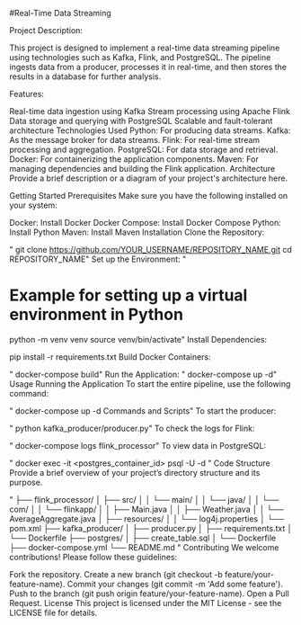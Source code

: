#Real-Time Data Streaming

Project Description:

This project is designed to implement a real-time data streaming pipeline using technologies such as Kafka, Flink, and PostgreSQL. The pipeline ingests data from a producer, processes it in real-time, and then stores the results in a database for further analysis.

Features:

Real-time data ingestion using Kafka
Stream processing using Apache Flink
Data storage and querying with PostgreSQL
Scalable and fault-tolerant architecture
Technologies Used
Python: For producing data streams.
Kafka: As the message broker for data streams.
Flink: For real-time stream processing and aggregation.
PostgreSQL: For data storage and retrieval.
Docker: For containerizing the application components.
Maven: For managing dependencies and building the Flink application.
Architecture
Provide a brief description or a diagram of your project's architecture here.


Getting Started
Prerequisites
Make sure you have the following installed on your system:

Docker: Install Docker
Docker Compose: Install Docker Compose
Python: Install Python
Maven: Install Maven
Installation
Clone the Repository:

"
git clone https://github.com/YOUR_USERNAME/REPOSITORY_NAME.git
cd REPOSITORY_NAME"
Set up the Environment:
"
# Example for setting up a virtual environment in Python
python -m venv venv
source venv/bin/activate"
Install Dependencies:

pip install -r requirements.txt
Build Docker Containers:

"
docker-compose build"
Run the Application:
"
docker-compose up -d"
Usage
Running the Application
To start the entire pipeline, use the following command:

"
docker-compose up -d
Commands and Scripts"
To start the producer:

"
python kafka_producer/producer.py"
To check the logs for Flink:

"
docker-compose logs flink_processor"
To view data in PostgreSQL:

"
docker exec -it <postgres_container_id> psql -U <username> -d <database>"
Code Structure
Provide a brief overview of your project’s directory structure and its purpose.

"
├── flink_processor/
│   ├── src/
│   │   └── main/
│   │       └── java/
│   │           └── com/
│   │               └── flinkapp/
│   │                   ├── Main.java
│   │                   ├── Weather.java
│   │                   └── AverageAggregate.java
│   ├── resources/
│   │   └── log4j.properties
│   └── pom.xml
├── kafka_producer/
│   ├── producer.py
│   ├── requirements.txt
│   └── Dockerfile
├── postgres/
│   ├── create_table.sql
│   └── Dockerfile
├── docker-compose.yml
└── README.md "
Contributing
We welcome contributions! Please follow these guidelines:

Fork the repository.
Create a new branch (git checkout -b feature/your-feature-name).
Commit your changes (git commit -m 'Add some feature').
Push to the branch (git push origin feature/your-feature-name).
Open a Pull Request.
License
This project is licensed under the MIT License - see the LICENSE file for details.

